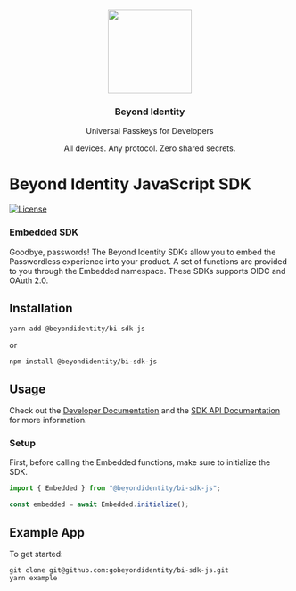 <p align="center">
   <br/>
   <a href="https://developers.beyondidentity.com" target="_blank"><img src="https://user-images.githubusercontent.com/238738/178780350-489309c5-8fae-4121-a20b-562e8025c0ee.png" width="150px" ></a>
   <h3 align="center">Beyond Identity</h3>
   <p align="center">Universal Passkeys for Developers</p>
   <p align="center">
   All devices. Any protocol. Zero shared secrets.
   </p>
</p>

# Beyond Identity JavaScript SDK

[![License](https://img.shields.io/badge/License-Apache%202.0-blue.svg)](https://opensource.org/licenses/Apache-2.0)

### Embedded SDK

Goodbye, passwords! The Beyond Identity SDKs allow you to embed the Passwordless experience into your product. A set of functions are provided to you through the Embedded namespace. These SDKs supports OIDC and OAuth 2.0.

## Installation

```
yarn add @beyondidentity/bi-sdk-js
```

or

```
npm install @beyondidentity/bi-sdk-js
```

## Usage

Check out the [Developer Documentation](https://developer.beyondidentity.com) and the [SDK API Documentation](https://gobeyondidentity.github.io/bi-sdk-js/) for more information.

### Setup

First, before calling the Embedded functions, make sure to initialize the SDK.

```typescript
import { Embedded } from "@beyondidentity/bi-sdk-js";

const embedded = await Embedded.initialize();
```

## Example App

To get started:

```
git clone git@github.com:gobeyondidentity/bi-sdk-js.git
yarn example
```
